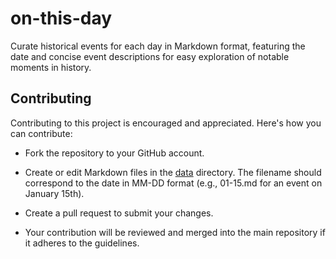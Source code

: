 # on-this-day
Curate historical events for each day in Markdown format, featuring the date and concise event descriptions for easy exploration of notable moments in history.

## Contributing

Contributing to this project is encouraged and appreciated. Here's how you can contribute:

- Fork the repository to your GitHub account.

- Create or edit Markdown files in the [data](/data) directory. The filename should correspond to the date in MM-DD format (e.g., 01-15.md for an event on January 15th).

- Create a pull request to submit your changes.

- Your contribution will be reviewed and merged into the main repository if it adheres to the guidelines.
